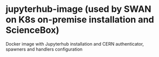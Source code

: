 # jupyterhub-image (used by SWAN on K8s on-premise installation and ScienceBox)
Docker image with Jupyterhub installation and CERN authenticator, spawners and handlers configuration

